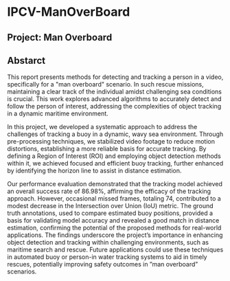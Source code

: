 # IPCV-ManOverBoard
## Project: Man Overboard

## Abstarct 
This report presents methods for detecting and tracking a person in a video, specifically for a "man overboard" scenario. In such rescue missions, maintaining a clear track of the individual amidst challenging sea conditions is crucial. This work explores advanced algorithms to accurately detect and follow the person of interest, addressing the complexities of object tracking in a dynamic maritime environment.


In this project, we developed a systematic approach to address the challenges of tracking a buoy in a dynamic, wavy sea environment. Through pre-processing techniques, we stabilized video footage to reduce motion distortions, establishing a more reliable basis for accurate tracking. By defining a Region of Interest (ROI) and employing object detection methods within it, we achieved focused and efficient buoy tracking, further enhanced by identifying the horizon line to assist in distance estimation.

Our performance evaluation demonstrated that the tracking model achieved an overall success rate of 86.98%, affirming the efficacy of the tracking approach. However, occasional missed frames, totaling 74, contributed to a modest decrease in the Intersection over Union (IoU) metric. The ground truth annotations, used to compare estimated buoy positions, provided a basis for validating model accuracy and revealed a good match in distance estimation, confirming the potential of the proposed methods for real-world applications. The findings underscore the project’s importance in enhancing object detection and tracking within challenging environments, such as maritime search and rescue. Future applications could use these techniques in automated buoy or person-in water tracking systems to aid in timely rescues, potentially improving safety outcomes in ”man overboard” scenarios.
